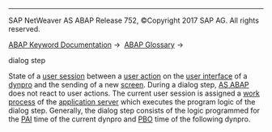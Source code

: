   

* * *

SAP NetWeaver AS ABAP Release 752, ©Copyright 2017 SAP AG. All rights reserved.

[ABAP Keyword Documentation](javascript:call_link\('abenabap.htm'\)) →  [ABAP Glossary](javascript:call_link\('abenabap_glossary.htm'\)) → 

dialog step

State of a [user session](javascript:call_link\('abenuser_session_glosry.htm'\) "Glossary Entry") between a [user action](javascript:call_link\('abenuser_action_glosry.htm'\) "Glossary Entry") on the [user interface](javascript:call_link\('abenuser_interface_glosry.htm'\) "Glossary Entry") of a [dynpro](javascript:call_link\('abendynpro_glosry.htm'\) "Glossary Entry") and the sending of a new [screen](javascript:call_link\('abenscreen_glosry.htm'\) "Glossary Entry"). During a dialog step, [AS ABAP](javascript:call_link\('abensap_nw_abap_glosry.htm'\) "Glossary Entry") does not react to user actions. The current user session is assigned a [work process](javascript:call_link\('abenwork_process_glosry.htm'\) "Glossary Entry") of the [application server](javascript:call_link\('abenapplication_server_glosry.htm'\) "Glossary Entry") which executes the program logic of the dialog step. Generally, the dialog step consists of the logic programmed for the [PAI](javascript:call_link\('abenpai_glosry.htm'\) "Glossary Entry") time of the current dynpro and [PBO](javascript:call_link\('abenpbo_glosry.htm'\) "Glossary Entry") time of the following dynpro.